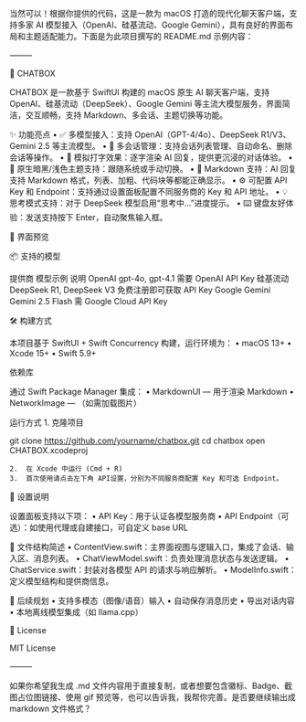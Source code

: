 当然可以！根据你提供的代码，这是一款为 macOS 打造的现代化聊天客户端，支持多家 AI 模型接入（OpenAI、硅基流动、Google Gemini），具有良好的界面布局和主题适配能力。下面是为此项目撰写的 README.md 示例内容：

⸻

💬 CHATBOX

CHATBOX 是一款基于 SwiftUI 构建的 macOS 原生 AI 聊天客户端，支持 OpenAI、硅基流动（DeepSeek）、Google Gemini 等主流大模型服务，界面简洁，交互顺畅，支持 Markdown、多会话、主题切换等功能。

✨ 功能亮点
	•	✅ 多模型接入：支持 OpenAI（GPT-4/4o）、DeepSeek R1/V3、Gemini 2.5 等主流模型。
	•	💬 多会话管理：支持会话列表管理、自动命名、删除会话等操作。
	•	🧠 模拟打字效果：逐字渲染 AI 回复，提供更沉浸的对话体验。
	•	🎨 原生暗黑/浅色主题支持：跟随系统或手动切换。
	•	📝 Markdown 支持：AI 回复支持 Markdown 格式，列表、加粗、代码块等都能正确显示。
	•	⚙️ 可配置 API Key 和 Endpoint：支持通过设置面板配置不同服务商的 Key 和 API 地址。
	•	💡 思考模式支持：对于 DeepSeek 模型启用“思考中…”进度提示。
	•	⌨️ 键盘友好体验：发送支持按下 Enter，自动聚焦输入框。

📸 界面预览

📦 支持的模型

提供商	模型示例	说明
OpenAI	gpt-4o, gpt-4.1	需要 OpenAI API Key
硅基流动	DeepSeek R1, DeepSeek V3	免费注册即可获取 API Key
Google Gemini	Gemini 2.5 Flash	需 Google Cloud API Key

🛠️ 构建方式

本项目基于 SwiftUI + Swift Concurrency 构建，运行环境为：
	•	macOS 13+
	•	Xcode 15+
	•	Swift 5.9+

依赖库

通过 Swift Package Manager 集成：
	•	MarkdownUI — 用于渲染 Markdown
	•	NetworkImage — （如需加载图片）

运行方式
	1.	克隆项目

git clone https://github.com/yourname/chatbox.git
cd chatbox
open CHATBOX.xcodeproj


	2.	在 Xcode 中运行 (Cmd + R)
	3.	首次使用请点击左下角 API设置，分别为不同服务商配置 Key 和可选 Endpoint。

📄 设置说明

设置面板支持以下项：
	•	API Key：用于认证各模型服务商
	•	API Endpoint（可选）：如使用代理或自建接口，可自定义 base URL

🧩 文件结构简述
	•	ContentView.swift：主界面视图与逻辑入口，集成了会话、输入区、消息列表。
	•	ChatViewModel.swift：负责处理消息状态与发送逻辑。
	•	ChatService.swift：封装对各模型 API 的请求与响应解析。
	•	ModelInfo.swift：定义模型结构和提供商信息。

🧪 后续规划
	•	支持多模态（图像/语音）输入
	•	自动保存消息历史
	•	导出对话内容
	•	本地离线模型集成（如 llama.cpp）

📝 License

MIT License

⸻

如果你希望我生成 .md 文件内容用于直接复制，或者想要包含徽标、Badge、截图占位图链接、使用 gif 预览等，也可以告诉我，我帮你完善。是否要继续输出成 markdown 文件格式？
